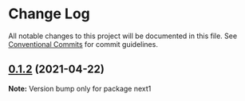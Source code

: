 # Change Log

All notable changes to this project will be documented in this file.
See [Conventional Commits](https://conventionalcommits.org) for commit guidelines.

## [0.1.2](https://github.com/yurikrupnik/mussia6-monorepo/compare/next1@0.1.1...next1@0.1.2) (2021-04-22)

**Note:** Version bump only for package next1

